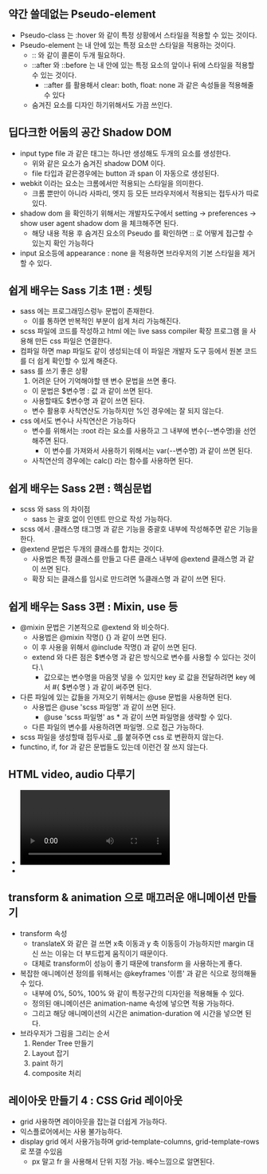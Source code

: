 ## 약간 쓸데없는 Pseudo-element

- Pseudo-class 는 :hover 와 같이 특정 상황에서 스타일을 적용할 수 있는 것이다.
- Pseudo-element 는 내 안에 있는 특정 요소만 스타일을 적용하는 것이다.
  - :: 와 같이 콜론이 두개 필요하다.
  - ::after 와 ::before 는 내 안에 있는 특정 요소의 앞이나 뒤에 스타일을 적용할 수 있는 것이다.
    - ::after 를 활용해서 clear: both, float: none 과 같은 속성들을 적용해줄 수 있다
  - 숨겨진 요소를 디자인 하기위해서도 가끔 쓰인다.

## 딥다크한 어둠의 공간 Shadow DOM

- input type file 과 같은 태그는 하나만 생성해도 두개의 요소를 생성한다.
  - 위와 같은 요소가 숨겨진 shadow DOM 이다.
  - file 타입과 같은경우에는 button 과 span 이 자동으로 생성된다.
- webkit 이라는 요소는 크롬에서만 적용되는 스타일을 의미한다.
  - 크롬 뿐만이 아니라 사파리, 엣지 등 모든 브라우저에서 적용되는 접두사가 따로 있다.
- shadow dom 을 확인하기 위해서는 개발자도구에서 setting -> preferences -> show user agent shadow dom 을 체크해주면 된다.
  - 해당 내용 적용 후 숨겨진 요소의 Pseudo 를 확인하면 :: 로 어떻게 접근할 수 있는지 확인 가능하다
- input 요소등에 appearance : none 을 적용하면 브라우저의 기본 스타일을 제거할 수 있다.

## 쉽게 배우는 Sass 기초 1편 : 셋팅

- sass 에는 프로그래밍스렁누 문법이 존재한다.
  - 이를 통하면 반복적인 부분이 쉽게 처리 가능해진다.
- scss 파일에 코드를 작성하고 html 에는 live sass compiler 확장 프로그램 을 사용해 만든 css 파일은 연결한다.
- 컴파일 하면 map 파일도 같이 생성되는데 이 파일은 개발자 도구 등에서 원본 코드를 더 쉽게 확인할 수 있게 해준다.
- sass 를 쓰기 좋은 상황
  1. 어려운 단어 기억해야할 땐 변수 문법을 쓰면 좋다.
  - 이 문법은 $변수명 : 값 과 같이 쓰면 된다.
  - 사용할때도 $변수명 과 같이 쓰면 된다.
  - 변수 활용후 사칙연산도 가능하지만 %인 경우에는 잘 되지 않는다.
- css 에서도 변수나 사칙연산은 가능하다
  - 변수를 위해서는 :root 라는 요소를 사용하고 그 내부에 변수(--변수명)을 선언해주면 된다.
    - 이 변수를 가져와서 사용하기 위해서는 var(--변수명) 과 같이 쓰면 된다.
  - 사칙연산의 경우에는 calc() 라는 함수를 사용하면 된다.

## 쉽게 배우는 Sass 2편 : 핵심문법

- scss 와 sass 의 차이점
  - sass 는 괄호 없이 인덴트 만으로 작성 가능하다.
- scss 에서 .클래스명 태그명 과 같은 기능을 중괄호 내부에 작성해주면 같은 기능을 한다.
- @extend 문법은 두개의 클래스를 합치는 것이다.
  - 사용법은 특정 클래스를 만들고 다른 클래스 내부에 @extend 클래스명 과 같이 쓰면 된다.
  - 확장 되는 클래스를 임시로 만드려면 %클래스명 과 같이 쓰면 된다.

## 쉽게 배우는 Sass 3편 : Mixin, use 등

- @mixin 문법은 기본적으로 @extend 와 비슷하다.
  - 사용법은 @mixin 작명() {} 과 같이 쓰면 된다.
  - 이 후 사용을 위해서 @include 작명() 과 같이 쓰면 된다.
  - extend 와 다른 점은 $변수명 과 같은 방식으로 변수를 사용할 수 있다는 것이다.\
    - 값으로는 변수명을 마음껏 넣을 수 있지만 key 로 값을 전달하려면 key 에서 #{ $변수명 } 과 같이 써주면 된다.
- 다른 파일에 있는 값들을 가져오기 위해서는 @use 문법을 사용하면 된다.
  - 사용법은 @use 'scss 파일명' 과 같이 쓰면 된다.
    - @use 'scss 파일명' as \* 과 같이 쓰면 파일명을 생략할 수 있다.
  - 다른 파일의 변수를 사용하려면 파일명. 으로 접근 가능하다.
- scss 파일을 생성할때 접두사로 \_를 붙혀주면 css 로 변환하지 않는다.
- functino, if, for 과 같은 문법들도 있는데 이런건 잘 쓰지 않는다.

## HTML video, audio 다루기

- <video> 태그를 넣으면 비디오 넣을 수 있음. 사용법은 img 와 같다
  - video 태그 내부에 controls 를 넣으면 비디오 재생 버튼이 생긴다.
  - src 를 속성으로 넣어도 되고 내부에 source 태그를 넣어도 된다.
    - source 태그를 사용하게 되면 호환성을 높일 수 있다.
    - 사용법은 <source src="비디오 파일 경로" type="비디오 파일 타입" /> 과 같이 쓰면 된다.
    - 파일 타입은 video/mp4 와 같이 쓰면 된다.
  - 자동 재생을 하고 싶으면 autoplay 속성을 넣으면 된다.
    - 크롬의 경우에는 muted 속성을 넣어야 자동 재생이 가능하다.
- <audio> 태그는 오디오 넣을 수 있음. 사용법은 video 와 유사한점이 많다.

## transform & animation 으로 매끄러운 애니메이션 만들기

- transform 속성
  - translateX 와 같은 걸 쓰면 x축 이동과 y 축 이동등이 가능하지만 margin 대신 쓰는 이유는 더 부드럽게 움직이기 때문이다.
  - 대체로 transform이 성능이 좋기 때문에 transform 을 사용하는게 좋다.
- 복잡한 애니메이션 정의를 위해서는 @keyframes '이름' 과 같은 식으로 정의해둘 수 있다.
  - 내부에 0%, 50%, 100% 와 같이 특정구간의 디자인을 적용해둘 수 있다.
  - 정의된 애니메이션은 animation-name 속성에 넣으면 적용 가능하다.
  - 그리고 해당 애니메이션의 시간은 animation-duration 에 시간을 넣으면 된다.
- 브라우저가 그림을 그리는 순서
  1. Render Tree 만들기
  2. Layout 잡기
  3. paint 하기
  4. composite 처리

## 레이아웃 만들기 4 : CSS Grid 레이아웃

- grid 사용하면 레이아웃을 잡는걸 더쉽게 가능하다.
- 익스플로어에서는 사용 불가능하다.
- display grid 에서 사용가능하며 grid-template-columns, grid-template-rows 로 쪼갤 수있음
  - px 말고 fr 을 사용해서 단위 지정 가능. 배수느낌으로 알면된다.
